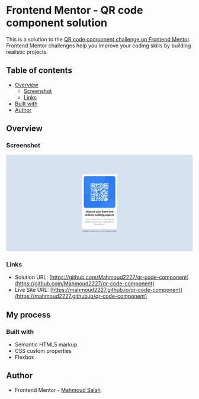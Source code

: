 # Frontend Mentor - QR code component solution

This is a solution to the [QR code component challenge on Frontend Mentor](https://www.frontendmentor.io/challenges/qr-code-component-iux_sIO_H). Frontend Mentor challenges help you improve your coding skills by building realistic projects. 

## Table of contents

- [Overview](#overview)
  - [Screenshot](#screenshot)
  - [Links](#links)
- [Built with](#built-with)
- [Author](#author)

## Overview

### Screenshot

![Not_Found](images/screenshot.jpeg)

### Links

- Solution URL: [https://github.com/Mahmoud2227/qr-code-component](https://github.com/Mahmoud2227/qr-code-component)
- Live Site URL: [https://mahmoud2227.github.io/qr-code-component](https://mahmoud2227.github.io/qr-code-component)

## My process

### Built with

- Semantic HTML5 markup
- CSS custom properties
- Flexbox



## Author


- Frontend Mentor - [Mahmoud Salah](https://www.frontendmentor.io/profile/Mahmoud2227)
